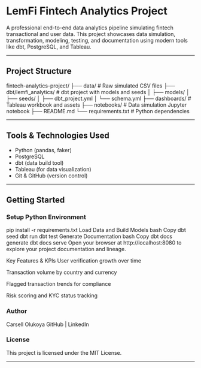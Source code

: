 # LemFi Fintech Analytics Project

A professional end-to-end data analytics pipeline simulating fintech transactional and user data. This project showcases data simulation, transformation, modeling, testing, and documentation using modern tools like dbt, PostgreSQL, and Tableau.

---

## Project Structure

fintech-analytics-project/
├── data/ # Raw simulated CSV files
├── dbt/lemfi_analytics/ # dbt project with models and seeds
│ ├── models/
│ ├── seeds/
│ ├── dbt_project.yml
│ └── schema.yml
├── dashboards/ # Tableau workbook and assets
├── notebooks/ # Data simulation Jupyter notebook
├── README.md
└── requirements.txt # Python dependencies

---

## Tools & Technologies Used

- Python (pandas, faker)
- PostgreSQL
- dbt (data build tool)
- Tableau (for data visualization)
- Git & GitHub (version control)

---

## Getting Started

### Setup Python Environment

pip install -r requirements.txt
Load Data and Build Models
bash
Copy
dbt seed
dbt run
dbt test
Generate Documentation
bash
Copy
dbt docs generate
dbt docs serve
Open your browser at http://localhost:8080 to explore your project documentation and lineage.

Key Features & KPIs
User verification growth over time

Transaction volume by country and currency

Flagged transaction trends for compliance

Risk scoring and KYC status tracking

### Author
Carsell Olukoya
GitHub | LinkedIn

### License
This project is licensed under the MIT License.

---
